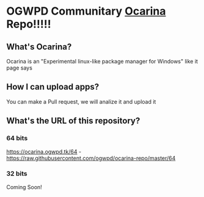 # OGWPD Communitary [Ocarina](https://github.com/SVista01/ocarina) Repo!!!!!
## What's Ocarina?
Ocarina is an "Experimental linux-like package manager for Windows" like it page says
## How I can upload apps?
You can make a Pull request, we will analize it and upload it
## What's the URL of this repository?
### 64 bits
https://ocarina.ogwpd.tk/64 - https://raw.githubusercontent.com/ogwpd/ocarina-repo/master/64
### 32 bits
Coming Soon!
